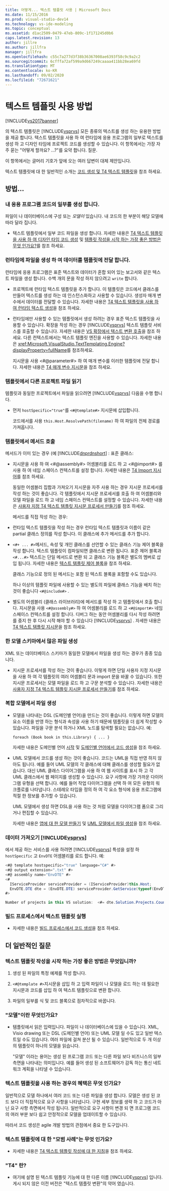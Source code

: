 ```yaml
---
title: 어떻게... 텍스트 템플릿 사용 | Microsoft Docs
ms.date: 11/15/2016
ms.prod: visual-studio-dev14
ms.technology: vs-ide-modeling
ms.topic: conceptual
ms.assetid: d1ac2509-0479-47eb-809c-1f171245d0b6
caps.latest.revision: 13
author: jillre
ms.author: jillfra
manager: jillfra
ms.openlocfilehash: c55c7a277d3f38b36367008ae6393f58c9c9a2c2
ms.sourcegitcommit: 6cfffa72af599a9d667249caaaa411bb28ea69fd
ms.translationtype: MT
ms.contentlocale: ko-KR
ms.lasthandoff: 09/02/2020
ms.locfileid: "72671621"
---
```

# <a name="how-to--with-text-templates"></a>텍스트 템플릿 사용 방법
[!INCLUDE[vs2017banner](../includes/vs2017banner.md)]

의 텍스트 템플릿은 [!INCLUDE[vsprvs](../includes/vsprvs-md.md)] 모든 종류의 텍스트를 생성 하는 유용한 방법을 제공 합니다. 텍스트 템플릿을 사용 하 여 런타임에 응용 프로그램의 일부로 텍스트를 생성 하 고 디자인 타임에 프로젝트 코드를 생성할 수 있습니다. 이 항목에서는 가장 자주 묻는 "어떻게 할까요? ...?"를 요약 합니다. 질문.

 이 항목에서는 글머리 기호가 앞에 오는 여러 답변이 대체 제안입니다.

 텍스트 템플릿에 대 한 일반적인 소개는 [코드 생성 및 T4 텍스트 템플릿](../modeling/code-generation-and-t4-text-templates.md)을 참조 하세요.

## <a name="how-to-"></a>방법...

### <a name="generate-part-of-my-application-code"></a>내 응용 프로그램 코드의 일부를 생성 합니다.
 파일이 나 데이터베이스에 구성 또는 *모델이* 있습니다. 내 코드의 한 부분이 해당 모델에 따라 달라 집니다.

- 텍스트 템플릿에서 일부 코드 파일을 생성 합니다. 자세한 내용은 [T4 텍스트 템플릿을 사용 하 여 디자인 타임 코드 생성](../modeling/design-time-code-generation-by-using-t4-text-templates.md) 및 [템플릿 작성을 시작 하는 가장 좋은 방법은 무엇 인가요?](#starting)를 참조 하세요.

### <a name="generate-files-at-run-time-passing-data-into-the-template"></a>런타임에 파일을 생성 하 여 데이터를 템플릿에 전달 합니다.
 런타임에 응용 프로그램은 표준 텍스트와 데이터가 혼합 되어 있는 보고서와 같은 텍스트 파일을 생성 합니다. 수백 개의 문을 작성 하지 않으려고 `write` 합니다.

- 프로젝트에 런타임 텍스트 템플릿을 추가 합니다. 이 템플릿은 코드에서 클래스를 만들어 텍스트를 생성 하는 데 인스턴스화하고 사용할 수 있습니다. 생성자 매개 변수에서 데이터를 전달할 수 있습니다. 자세한 내용은 [T4 텍스트 템플릿을 사용 하 여 런타임 텍스트 생성](../modeling/run-time-text-generation-with-t4-text-templates.md)을 참조 하세요.

- 런타임에만 사용할 수 있는 템플릿에서 생성 하려는 경우 표준 텍스트 템플릿을 사용할 수 있습니다. 확장을 작성 하는 경우 [!INCLUDE[vsprvs](../includes/vsprvs-md.md)] 텍스트 템플릿 서비스를 호출할 수 있습니다. 자세한 내용은 [VS 확장에서 텍스트 변환 호출](../modeling/invoking-text-transformation-in-a-vs-extension.md)을 참조 하세요. 다른 컨텍스트에서는 텍스트 템플릿 엔진을 사용할 수 있습니다. 자세한 내용은 <xref:Microsoft.VisualStudio.TextTemplating.Engine?displayProperty=fullName>를 참조하세요.

     지시문을 사용 \<#@parameter#> 하 여 매개 변수를 이러한 템플릿에 전달 합니다. 자세한 내용은 [T4 매개 변수 지시문](../modeling/t4-parameter-directive.md)을 참조 하세요.

### <a name="read-another-project-file-from-a-template"></a>템플릿에서 다른 프로젝트 파일 읽기
 템플릿과 동일한 프로젝트에서 파일을 읽으려면 [!INCLUDE[vsprvs](../includes/vsprvs-md.md)] 다음을 수행 합니다.

- 먼저 `hostSpecific="true"`를 `<#@template#>` 지시문에 삽입합니다.

     코드에서를 사용 `this.Host.ResolvePath(filename)` 하 여 파일의 전체 경로를 가져옵니다.

### <a name="invoke-methods-from-a-template"></a>템플릿에서 메서드 호출
 메서드가 이미 있는 경우 (예 [!INCLUDE[dnprdnshort](../includes/dnprdnshort-md.md)] : 표준 클래스:

- 지시문을 사용 하 여 \<#@assembly#> 어셈블리를 로드 하 고 \<#@import#> 를 사용 하 여 네임 스페이스 컨텍스트를 설정 합니다. 자세한 내용은 [T4 Import 지시어](../modeling/t4-import-directive.md)를 참조 하세요.

   동일한 어셈블리 집합과 가져오기 지시문을 자주 사용 하는 경우 지시문 프로세서를 작성 하는 것이 좋습니다. 각 템플릿에서 지시문 프로세서를 호출 하 여 어셈블리와 모델 파일을 로드 하 고 네임 스페이스 컨텍스트를 설정할 수 있습니다. 자세한 내용은 [사용자 지정 T4 텍스트 템플릿 지시문 프로세서 만들기](../modeling/creating-custom-t4-text-template-directive-processors.md)를 참조 하세요.

  메서드를 직접 작성 하는 경우:

- 런타임 텍스트 템플릿을 작성 하는 경우 런타임 텍스트 템플릿과 이름이 같은 partial 클래스 정의를 작성 합니다. 이 클래스에 추가 메서드를 추가 합니다.

- `<#+ ... #>`메서드, 속성 및 개인 클래스를 선언할 수 있는 클래스 기능 제어 블록을 작성 합니다. 텍스트 템플릿이 컴파일되면 클래스로 변환 됩니다. 표준 제어 블록과 `<#...#>` 텍스트는 단일 메서드로 변환 되 고 클래스 기능 블록은 별도의 멤버로 삽입 됩니다. 자세한 내용은 [텍스트 템플릿 제어 블록](../modeling/text-template-control-blocks.md)을 참조 하세요.

   클래스 기능으로 정의 된 메서드는 포함 된 텍스트 블록을 포함할 수도 있습니다.

   하나 이상의 템플릿 파일에 사용할 수 있는 별도의 파일에 클래스 기능을 배치 하는 것이 좋습니다 `<#@include#>` .

- 별도의 어셈블리 (클래스 라이브러리)에 메서드를 작성 하 고 템플릿에서 호출 합니다. 지시문을 사용 `<#@assembly#>` 하 여 어셈블리를 로드 하 고 `<#@import#>` 네임 스페이스 컨텍스트를 설정 합니다. 디버그 하는 동안 어셈블리를 다시 작성 하려면를 중지 한 후 다시 시작 해야 할 수 있습니다 [!INCLUDE[vsprvs](../includes/vsprvs-md.md)] . 자세한 내용은 [T4 텍스트 템플릿 지시문](../modeling/t4-text-template-directives.md)을 참조 하세요.

### <a name="generate-many-files-from-one-model-schema"></a>한 모델 스키마에서 많은 파일 생성
 XML 또는 데이터베이스 스키마가 동일한 모델에서 파일을 생성 하는 경우가 종종 있습니다.

- 지시문 프로세서를 작성 하는 것이 좋습니다. 이렇게 하면 단일 사용자 지정 지시문을 사용 하 여 각 템플릿의 여러 어셈블리 문과 import 문을 바꿀 수 있습니다. 또한 지시문 프로세서는 모델 파일을 로드 하 고 구문 분석할 수 있습니다. 자세한 내용은 [사용자 지정 T4 텍스트 템플릿 지시문 프로세서 만들기](../modeling/creating-custom-t4-text-template-directive-processors.md)를 참조 하세요.

### <a name="generate-files-from-a-complex-model"></a>복합 모델에서 파일 생성

- 모델을 나타내는 DSL (도메인별 언어)을 만드는 것이 좋습니다. 이렇게 하면 모델의 요소 이름을 반영 하는 형식과 속성을 사용 하기 때문에 템플릿을 더 쉽게 작성할 수 있습니다. 파일을 구문 분석 하거나 XML 노드를 탐색할 필요는 없습니다. 예:

     `foreach (Book book in this.Library) { ... }`

     자세한 내용은 도메인별 언어 [시작](../modeling/getting-started-with-domain-specific-languages.md) 및 [도메인별 언어에서 코드 생성](../modeling/generating-code-from-a-domain-specific-language.md)을 참조 하세요.

- UML 모델에서 코드를 생성 하는 것이 좋습니다. 코드는 UML을 직접 반영 하지 않아도 됩니다. 예를 들어 UML 모델의 각 클래스에 대해 클래스를 생성할 필요가 없습니다. 대신 UML 클래스 다이어그램을 사용 하 여 웹 사이트를 표시 하 고 각 UML 클래스에서 웹 페이지를 생성할 수 있습니다. 요구 사항에 가장 가까운 다이어그램 유형을 선택 합니다. 예를 들어 작업 다이어그램을 선택 하 여 모든 유형의 워크플로를 나타냅니다. 스테레오 타입을 정의 하 여 각 요소 형식에 응용 프로그램에 적절 한 정보를 추가할 수 있습니다.

     UML 모델에서 생성 하면 DSL을 사용 하는 것 처럼 모델을 다이어그램 폼으로 그리거나 편집할 수 있습니다.

     자세한 내용은 [앱에 대 한 모델 만들기](../modeling/create-models-for-your-app.md) 및 [UML 모델에서 파일 생성](../modeling/generate-files-from-a-uml-model.md)을 참조 하세요.

### <a name="get-data-from-vsprvs"></a>데이터 가져오기 [!INCLUDE[vsprvs](../includes/vsprvs-md.md)]
 에서 제공 하는 서비스를 사용 하려면 [!INCLUDE[vsprvs](../includes/vsprvs-md.md)] 특성을 설정 하 `hostSpecific` 고 `EnvDTE` 어셈블리를 로드 합니다. 예:

```csharp
<#@ template hostspecific="true" language="C#" #>
<#@ output extension=".txt" #>
<#@ assembly name="EnvDTE" #>
<#
  IServiceProvider serviceProvider = (IServiceProvider)this.Host;
  EnvDTE.DTE dte = (EnvDTE.DTE) serviceProvider.GetService(typeof(EnvDTE.DTE));
#>

Number of projects in this VS solution:  <#= dte.Solution.Projects.Count #>

```

### <a name="execute-text-templates-in-the-build-process"></a>빌드 프로세스에서 텍스트 템플릿 실행

- 자세한 내용은 [빌드 프로세스에서 코드 생성](../modeling/code-generation-in-a-build-process.md)을 참조 하세요.

## <a name="more-general-questions"></a>더 일반적인 질문

### <a name="what-is-the-best-way-to-start-writing-a-text-template"></a><a name="starting"></a> 텍스트 템플릿 작성을 시작 하는 가장 좋은 방법은 무엇입니까?

1. 생성 된 파일의 특정 예제를 작성 합니다.

2. `<#@template #>`지시문을 삽입 하 고 입력 파일이 나 모델을 로드 하는 데 필요한 지시문과 코드를 삽입 하 여 텍스트 템플릿으로 변환 합니다.

3. 파일의 일부를 식 및 코드 블록으로 점차적으로 바꿉니다.

### <a name="what-is-a-model"></a>"모델"이란 무엇인가요?

- 템플릿에서 읽은 입력입니다. 파일이 나 데이터베이스에 있을 수 있습니다. XML, Visio drawing 또는 DSL (도메인별 언어) 또는 UML 모델 일 수도 있고 일반 텍스트일 수도 있습니다. 여러 파일에 걸쳐 분산 될 수 있습니다. 일반적으로 두 개 이상의 템플릿이 하나의 모델을 읽습니다.

     "모델" 이라는 용어는 생성 된 프로그램 코드 또는 다른 파일 보다 비즈니스의 일부 측면을 나타내는 의미입니다. 예를 들어 생성 된 소프트웨어가 감독 하는 통신 네트워크 계획을 나타낼 수 있습니다.

### <a name="what-is-the-benefit-of-using-text-templates"></a>텍스트 템플릿을 사용 하는 경우의 혜택은 무엇 인가요?
 일반적으로 모델 하나에서 여러 코드 또는 다른 파일을 생성 합니다. 모델은 생성 된 코드 보다 더 직접적으로 요구 사항을 나타냅니다. 구현 세부 정보를 생략 하 고 코드가 아닌 요구 사항 측면에서 작성 됩니다. 일반적으로 요구 사항이 변경 되 면 프로그램 코드의 여러 부분 보다 쉽고 안정적으로 모델을 업데이트할 수 있습니다.

 따라서 코드 생성은 agile 개발 방법의 관점에서 중요 한 도구입니다.

### <a name="what-best-practices-are-there-for-text-templates"></a>텍스트 템플릿에 대 한 "모범 사례"는 무엇 인가요?

- 자세한 내용은 [T4 텍스트 템플릿 작성에 대 한 지침](../modeling/guidelines-for-writing-t4-text-templates.md)을 참조 하세요.

### <a name="what-is-t4"></a>"T4" 란?

- 여기에 설명 된 텍스트 템플릿 기능에 대 한 다른 이름 [!INCLUDE[vsprvs](../includes/vsprvs-md.md)] 입니다. 게시 되지 않은 이전 버전은 "텍스트 템플릿 변환"의 약어 였습니다.
